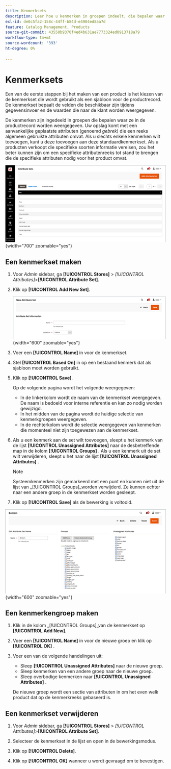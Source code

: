 ```yaml
---
title: Kenmerksets
description: Leer hoe u kenmerken in groepen indeelt, die bepalen waar ze in de productrecord worden weergegeven.
exl-id: de0c5fa2-158c-44ff-b84d-e4904ed8aa7d
feature: Catalog Management, Products
source-git-commit: 43550b9370f4ed4b631ae7773324ed0913718a79
workflow-type: tm+mt
source-wordcount: '393'
ht-degree: 0%

---
```


# Kenmerksets

Een van de eerste stappen bij het maken van een product is het kiezen van de kenmerkset die wordt gebruikt als een sjabloon voor de productrecord. De kenmerkset bepaalt de velden die beschikbaar zijn tijdens gegevensinvoer en de waarden die naar de klant worden weergegeven.

De kenmerken zijn ingedeeld in groepen die bepalen waar ze in de productrecord worden weergegeven. Uw opslag komt met een aanvankelijke geplaatste attributen (genoemd _gebrek_) die een reeks algemeen gebruikte attributen omvat. Als u slechts enkele kenmerken wilt toevoegen, kunt u deze toevoegen aan deze standaardkenmerkset. Als u producten verkoopt die specifieke soorten informatie vereisen, zou het beter kunnen zijn om een specifieke attributenreeks tot stand te brengen die de specifieke attributen nodig voor het product omvat.

![ Reeksen van Attributen ](./assets/attribute-sets.png){width="700" zoomable="yes"}

## Een kenmerkset maken

1. Voor _Admin_ sidebar, ga **[!UICONTROL Stores]** > _[!UICONTROL Attributes]_>**[!UICONTROL Attribute Set]**.

1. Klik op **[!UICONTROL Add New Set]**.

   ![ Reeks van Attributen - geef naam uit ](./assets/attribute-set-new.png){width="600" zoomable="yes"}

1. Voer een **[!UICONTROL Name]** in voor de kenmerkset.

1. Stel **[!UICONTROL Based On]** in op een bestaand kenmerk dat als sjabloon moet worden gebruikt.

1. Klik op **[!UICONTROL Save]**.

   Op de volgende pagina wordt het volgende weergegeven:

   - In de linkerkolom wordt de naam van de kenmerkset weergegeven. De naam is bedoeld voor interne referentie en kan zo nodig worden gewijzigd.
   - In het midden van de pagina wordt de huidige selectie van kenmerkgroepen weergegeven.
   - In de rechterkolom wordt de selectie weergegeven van kenmerken die momenteel niet zijn toegewezen aan de kenmerkset.

1. Als u een kenmerk aan de set wilt toevoegen, sleept u het kenmerk van de lijst **[!UICONTROL Unassigned Attributes]** naar de desbetreffende map in de kolom **[!UICONTROL Groups]** . Als u een kenmerk uit de set wilt verwijderen, sleept u het naar de lijst **[!UICONTROL Unassigned Attributes]** .

   >[!NOTE]
   >
   >Systeemkenmerken zijn gemarkeerd met een punt en kunnen niet uit de lijst van _[!UICONTROL Groups]_worden verwijderd. Ze kunnen echter naar een andere groep in de kenmerkset worden gesleept.

1. Klik op **[!UICONTROL Save]** als de bewerking is voltooid.

![ Reeks van Attributen - geef uit ](./assets/attribute-set-edit.png){width="600" zoomable="yes"}

## Een kenmerkengroep maken

1. Klik in de kolom _[!UICONTROL Groups]_van de kenmerkset op **[!UICONTROL Add New]**.

1. Voer een **[!UICONTROL Name]** in voor de nieuwe groep en klik op **[!UICONTROL OK]** .

1. Voer een van de volgende handelingen uit:

   - Sleep **[!UICONTROL Unassigned Attributes]** naar de nieuwe groep.
   - Sleep kenmerken van een andere groep naar de nieuwe groep.
   - Sleep overbodige kenmerken naar **[!UICONTROL Unassigned Attributes]** .

   De nieuwe groep wordt een sectie van attributen in om het even welk product dat op de kenmerkreeks gebaseerd is.

## Een kenmerkset verwijderen

1. Voor _Admin_ sidebar, ga **[!UICONTROL Stores]** > _[!UICONTROL Attributes]_>**[!UICONTROL Attribute Set]**.

1. Selecteer de kenmerkset in de lijst en open in de bewerkingsmodus.

1. Klik op **[!UICONTROL Delete]**.

1. Klik op **[!UICONTROL OK]** wanneer u wordt gevraagd om te bevestigen.
